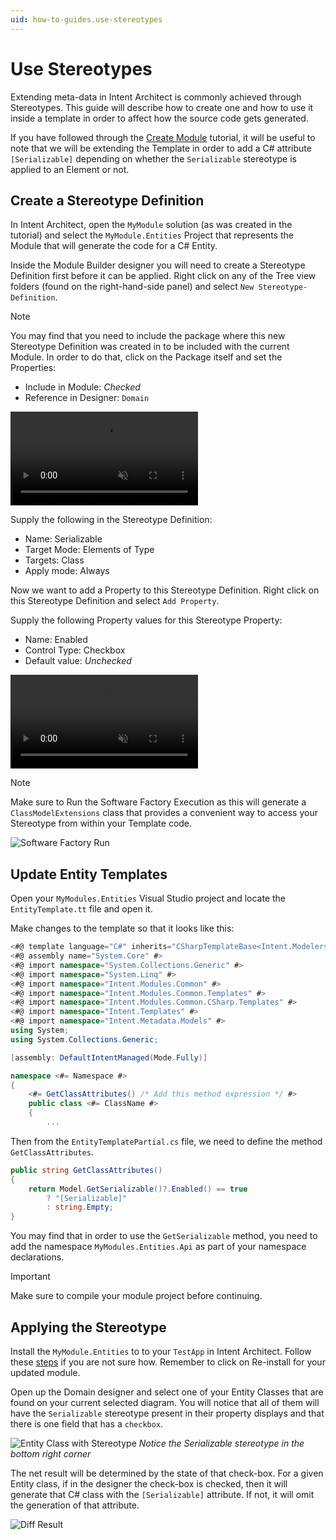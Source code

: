 ```yaml
---
uid: how-to-guides.use-stereotypes
---
```

# Use Stereotypes

Extending meta-data in Intent Architect is commonly achieved through Stereotypes. This guide will describe how to create one and how to use it inside a template in order to affect how the source code gets generated.

If you have followed through the [Create Module](xref:tutorials.creating-modules-net.create-templates-per-model) tutorial, it will be useful to note that we will be extending the Template in order to add a C# attribute `[Serializable]` depending on whether the `Serializable` stereotype is applied to an Element or not.

## Create a Stereotype Definition

In Intent Architect, open the `MyModule` solution (as was created in the tutorial) and select the `MyModule.Entities` Project that represents the Module that will generate the code for a C# Entity.

Inside the Module Builder designer you will need to create a Stereotype Definition first before it can be applied. Right click on any of the Tree view folders (found on the right-hand-side panel) and select `New Stereotype-Definition`.

> [!NOTE]
> You may find that you need to include the package where this new Stereotype Definition was created in to be included with the current Module. In order to do that, click on the Package itself and set the Properties:
>
> * Include in Module: _Checked_
> * Reference in Designer: `Domain`
>
> <p><video style="max-width: 100%" muted="true" loop="true" autoplay="true" src="videos/include-package.mp4"></video></p>

Supply the following in the Stereotype Definition:

* Name: Serializable
* Target Mode: Elements of Type
* Targets: Class
* Apply mode: Always

Now we want to add a Property to this Stereotype Definition. Right click on this Stereotype Definition and select `Add Property`.

Supply the following Property values for this Stereotype Property:

* Name: Enabled
* Control Type: Checkbox
* Default value: _Unchecked_

<p><video style="max-width: 100%" muted="true" loop="true" autoplay="true" src="videos/stereotype-definition.mp4"></video></p>

> [!NOTE]
> Make sure to Run the Software Factory Execution as this will generate a `ClassModelExtensions` class that provides a convenient way to access your Stereotype from within your Template code.
>
> ![Software Factory Run](images/software-factory-execution-staging.png)

## Update Entity Templates

Open your `MyModules.Entities` Visual Studio project and locate the `EntityTemplate.tt` file and open it.

Make changes to the template so that it looks like this:

```cs
<#@ template language="C#" inherits="CSharpTemplateBase<Intent.Modelers.Domain.Api.ClassModel>" #>
<#@ assembly name="System.Core" #>
<#@ import namespace="System.Collections.Generic" #>
<#@ import namespace="System.Linq" #>
<#@ import namespace="Intent.Modules.Common" #>
<#@ import namespace="Intent.Modules.Common.Templates" #>
<#@ import namespace="Intent.Modules.Common.CSharp.Templates" #>
<#@ import namespace="Intent.Templates" #>
<#@ import namespace="Intent.Metadata.Models" #>
using System;
using System.Collections.Generic;

[assembly: DefaultIntentManaged(Mode.Fully)]

namespace <#= Namespace #>
{
    <#= GetClassAttributes() /* Add this method expression */ #>
    public class <#= ClassName #>
    {
        ...
```

Then from the `EntityTemplatePartial.cs` file, we need to define the method `GetClassAttributes`.

```cs
public string GetClassAttributes()
{
    return Model.GetSerializable()?.Enabled() == true
        ? "[Serializable]"
        : string.Empty;
}
```

You may find that in order to use the `GetSerializable` method, you need to add the namespace `MyModules.Entities.Api` as part of your namespace declarations.

> [!IMPORTANT]
> Make sure to compile your module project before continuing.

## Applying the Stereotype

Install the `MyModule.Entities` to to your `TestApp` in Intent Architect. Follow these [steps](xref:tutorials.create-a-module.install-and-run-the-module#install-the-module) if you are not sure how. Remember to click on Re-install for your updated module.

Open up the Domain designer and select one of your Entity Classes that are found on your current selected diagram. You will notice that all of them will have the `Serializable` stereotype present in their property displays and that there is one field that has a `checkbox`.

![Entity Class with Stereotype](images/entity-class-serializable-stereotype.png)
*Notice the Serializable stereotype in the bottom right corner*

The net result will be determined by the state of that check-box.
For a given Entity class, if in the designer the check-box is checked, then it will generate that C# class with the `[Serializable]` attribute. If not, it will omit the generation of that attribute.

![Diff Result](images/serializable-diff-result.png)
